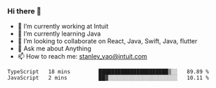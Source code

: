 ### Hi there 👋

- 🔭 I’m currently working at Intuit 
- 🌱 I’m currently learning Java
- 👯 I’m looking to collaborate on React, Java, Swift, Java, flutter
- 💬 Ask me about Anything
- 📫 How to reach me: stanley_yao@intuit.com


<!--START_SECTION:waka-->
```text
TypeScript   18 mins         ██████████████████████▒░░   89.89 % 
JavaScript   2 mins          ██▓░░░░░░░░░░░░░░░░░░░░░░   10.11 % 
```
<!--END_SECTION:waka-->

